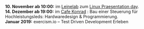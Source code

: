 <!--
Wir treffen uns jeden dritten Freitag im Monat ab 19:00 Uhr im
[Cafe Konrad]( https://www.openstreetmap.org/search?query=cafe%20konrad%20hannover#map=19/52.37246/9.73353 ).
-->

<div class="box" markdown="1">
<strong>10. November ab 10:00:</strong> im <a href="https://www.leinelab.org/">Leinelab</a> zum <a href="https://www.leinelab.org/doku.php/veranstaltungen:linux_presentation_day_am_10.11.2018">Linux Praesentation day</a>.
</br><strong>14. Dezember ab 19:00:</strong> im <a href="https://www.openstreetmap.org/search?query=cafe%20konrad%20hannover#map=19/52.37246/9.73353">Cafe Konrad</a> : Bau einer Steuerung für Hochleistungsleds: Hardwaredesign & Programmierung.
</br><strong>Januar 2019:</strong> exercism.io – Test Driven Development Erleben
</div>
